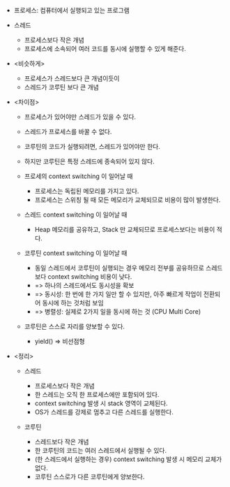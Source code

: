* 프로세스: 컴퓨터에서 실행되고 있는 프로그램

* 스레드
  - 프로세스보다 작은 개념
  - 프로세스에 소속되어 여러 코드를 동시에 실행할 수 있게 해준다.

* <비슷하게>
  - 프로세스가 스레드보다 큰 개념이듯이 
  - 스레드가 코루틴 보다 큰 개념

* <차이점>
  - 프로세스가 있어야만 스레드가 있을 수 있다. 
  - 스레드가 프로세스를 바꿀 수 없다.
  - 코루틴의 코드가 실행되려면, 스레드가 있어야만 한다.
  - 하지만 코루틴은 특정 스레드에 종속되어 있지 않다.

  - 프로세의 context switching 이 일어날 때
    - 프로세스는 독립된 메모리를 가지고 있다.
    - 프로세스는 스위칭 될 때 모든 메모리가 교체되므로 비용이 많이 발생한다.
    
  - 스레드 context switching 이 일어날 때
    - Heap 메모리를 공유하고, Stack 만 교체되므로 프로세스보다는 비용이 적다.

  - 코루틴 context switching 이 일어날 때
    - 동일 스레드에서 코루틴이 실행되는 경우 메모리 전부를 공유하므로 스레드보다 context switching 비용이 낮다.
    - => 하나의 스레드에서도 동시성을 확보
    - => 동시성: 한 번에 한 가지 일만 할 수 있지만, 아주 빠르게 작업이 전환되어 동시에 하는 것처럼 보임
    - => 병렬성: 실제로 2가지 일을 동시에 하는 것 (CPU Multi Core)

  - 코루틴은 스스로 자리를 양보할 수 있다.
    - yield() => 비선점형

* <정리>
  - 스레드
    - 프로세스보다 작은 개념
    - 한 스레드는 오직 한 프로세스에만 포함되어 있다.
    - context switching 발생 시 stack 영역이 교체된다.
    - OS가 스레드를 강제로 멈추고 다른 스레드를 실행한다.

  - 코루틴
    - 스레드보다 작은 개념
    - 한 코루틴의 코드는 여러 스레드에서 실행될 수 있다.
    - (한 스레드에서 실행하는 경우) context switching 발생 시 메모리 교체가 없다.
    - 코루틴 스스로가 다른 코루틴에게 양보한다.